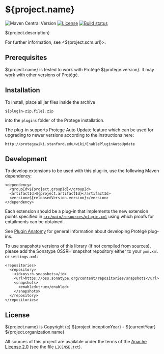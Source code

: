 # ${project.name}
![Maven Central Version](https://img.shields.io/maven-central/v/org.liveontologies/${project.artifactId})
[![License](https://img.shields.io/badge/License-Apache%202.0-blue.svg)](https://opensource.org/licenses/Apache-2.0)
[![Build status](https://ci.appveyor.com/api/projects/status/1br4by6ncw0wtks3?svg=true)](https://ci.appveyor.com/project/ykazakov/${project.artifactId})

${project.description}

For further information, see <${project.scm.url}>. 

## Prerequisites

${project.name} is tested to work with Protégé ${protege.version}. It may work 
with other versions of Protégé.

## Installation

To install, place all jar files inside the archive 

	${plugin-zip.file}.zip 

into the `plugins` folder of the Protege installation.

The plug-in supports Protege Auto Update feature which can be used for
upgrading to newer versions according to the instructions here:

    http://protegewiki.stanford.edu/wiki/EnablePluginAutoUpdate

## Development

To develop extensions to be used with this plug-in, use the following Maven dependency:

```
<dependency>
  <groupId>${project.groupId}</groupId>
  <artifactId>${project.artifactId}</artifactId>
  <version>${releasedVersion.version}</version>
</dependency>
```

Each extension should be a plug-in that implements the new 
extension points specified in
[`src/main/resources/plugin.xml`](${project.scm.url}/blob/main/src/main/resources/plugin.xml?raw=true)
using which proofs for entailments can be obtained.

See [Plugin Anatomy](https://protegewiki.stanford.edu/wiki/PluginAnatomy) for general
information about developing Protégé plug-ins.

To use snapshots versions of this library (if not compiled from sources), please add
the Sonatype OSSRH snapshot repository either to your `pom.xml` or `settings.xml`:
```
<repositories>
  <repository>
    <id>ossrh-snapshots</id>
    <url>https://oss.sonatype.org/content/repositories/snapshots</url>
    <snapshots>
      <enabled>true</enabled>
    </snapshots>
  </repository>
</repositories>
```

## License

${project.name} is Copyright (c) ${project.inceptionYear} - ${currentYear} ${project.organization.name}

All sources of this project are available under the terms of the 
[Apache License 2.0](http://www.apache.org/licenses/LICENSE-2.0)
(see the file `LICENSE.txt`).